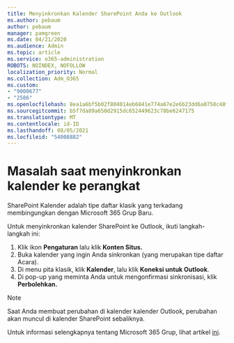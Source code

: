```yaml
---
title: Menyinkronkan Kalender SharePoint Anda ke Outlook
ms.author: pebaum
author: pebaum
manager: pamgreen
ms.date: 04/21/2020
ms.audience: Admin
ms.topic: article
ms.service: o365-administration
ROBOTS: NOINDEX, NOFOLLOW
localization_priority: Normal
ms.collection: Adm_O365
ms.custom:
- "9000677"
- "2586"
ms.openlocfilehash: 8ea1a6bf5b02f804014eb6841e774a67e2e6b23dd6a0758c48f05271644f1601
ms.sourcegitcommit: b5f7da89a650d2915dc652449623c78be6247175
ms.translationtype: MT
ms.contentlocale: id-ID
ms.lasthandoff: 08/05/2021
ms.locfileid: "54008882"
---
```

# <a name="issues-synchronizing-your-calendar-to-devices"></a>Masalah saat menyinkronkan kalender ke perangkat

SharePoint Kalender adalah tipe daftar klasik yang terkadang membingungkan dengan Microsoft 365 Grup Baru.

Untuk menyinkronkan kalender SharePoint ke Outlook, ikuti langkah-langkah ini:

1. Klik ikon **Pengaturan** lalu klik **Konten Situs.**
2. Buka kalender yang ingin Anda sinkronkan (yang merupakan tipe daftar Acara).
3. Di menu pita klasik, klik **Kalender**, lalu klik **Koneksi untuk Outlook**.
4. Di pop-up yang meminta Anda untuk mengonfirmasi sinkronisasi, klik **Perbolehkan.**

>[!Note]
> Saat Anda membuat perubahan di kalender kalender Outlook, perubahan akan muncul di kalender SharePoint sebaliknya.

Untuk informasi selengkapnya tentang Microsoft 365 Grup, lihat artikel [ini](https://support.office.com/article/Learn-about-Office-365-groups-b565caa1-5c40-40ef-9915-60fdb2d97fa2).

